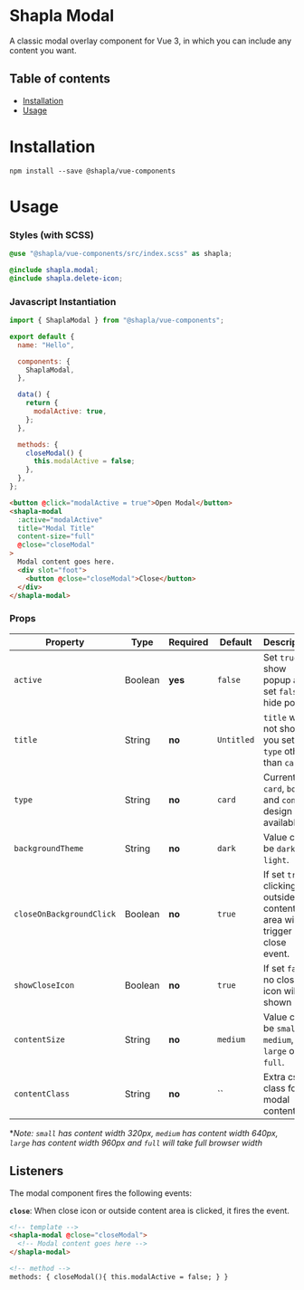 # Shapla Modal

A classic modal overlay component for Vue 3, in which you can include any content you want.

## Table of contents

- [Installation](#installation)
- [Usage](#usage)

# Installation

```
npm install --save @shapla/vue-components
```

# Usage

### Styles (with SCSS)

```scss
@use "@shapla/vue-components/src/index.scss" as shapla;

@include shapla.modal;
@include shapla.delete-icon;
```

### Javascript Instantiation

```js
import { ShaplaModal } from "@shapla/vue-components";

export default {
  name: "Hello",

  components: {
    ShaplaModal,
  },

  data() {
    return {
      modalActive: true,
    };
  },

  methods: {
    closeModal() {
      this.modalActive = false;
    },
  },
};
```

```html
<button @click="modalActive = true">Open Modal</button>
<shapla-modal
  :active="modalActive"
  title="Modal Title"
  content-size="full"
  @close="closeModal"
>
  Modal content goes here.
  <div slot="foot">
    <button @close="closeModal">Close</button>
  </div>
</shapla-modal>
```

### Props

| Property                 | Type    | Required | Default    | Description                                                            |
| ------------------------ | ------- | -------- | ---------- | ---------------------------------------------------------------------- |
| `active`                 | Boolean | **yes**  | `false`    | Set `true` to show popup and set `false` to hide popup                 |
| `title`                  | String  | **no**   | `Untitled` | `title` will not show if you set `type` other than `card`              |
| `type`                   | String  | **no**   | `card`     | Currently `card`, `box` and `confirm` design available.                |
| `backgroundTheme`        | String  | **no**   | `dark`     | Value can be `dark` or `light`.                                        |
| `closeOnBackgroundClick` | Boolean | **no**   | `true`     | If set `true`, clicking outside content area will trigger close event. |
| `showCloseIcon`          | Boolean | **no**   | `true`     | If set `false`, no closing icon will be shown                          |
| `contentSize`            | String  | **no**   | `medium`   | Value can be `small`, `medium`, `large` or `full`.                     |
| `contentClass`           | String  | **no**   | ``         | Extra css class for modal content                                      |

\*_Note: `small` has content width 320px, `medium` has content width 640px, `large` has content width 960px and `full` will take full browser width_

## Listeners

The modal component fires the following events:

**`close`**: When close icon or outside content area is clicked, it fires the event.

```html
<!-- template -->
<shapla-modal @close="closeModal">
  <!-- Modal content goes here -->
</shapla-modal>

<!-- method -->
methods: { closeModal(){ this.modalActive = false; } }
```
